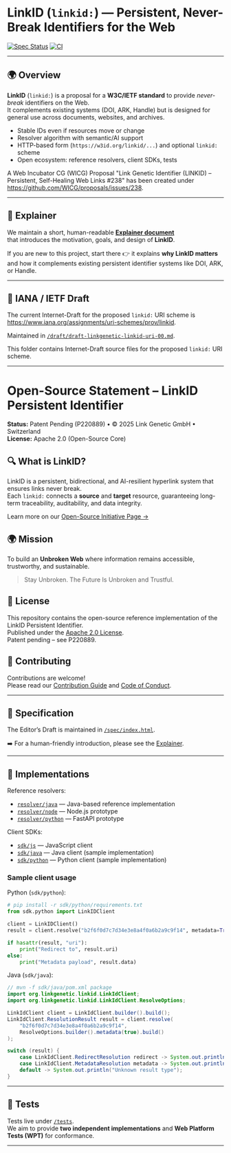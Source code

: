 # LinkID (`linkid:`) — Persistent, Never-Break Identifiers for the Web

[![Spec Status](https://img.shields.io/badge/status-Community%20Draft-blue)](https://linkgenetic.github.io/linkid/spec/)
[![CI](https://github.com/Link-Genetic-GmbH/linkid/actions/workflows/build.yml/badge.svg)](https://github.com/Link-Genetic-GmbH/linkid/actions)

---

## 🌍 Overview

**LinkID** (`linkid:`) is a proposal for a **W3C/IETF standard** to provide *never-break* identifiers on the Web.  
It complements existing systems (DOI, ARK, Handle) but is designed for general use across documents, websites, and archives.

- Stable IDs even if resources move or change
- Resolver algorithm with semantic/AI support
- HTTP-based form (`https://w3id.org/linkid/...`) and optional `linkid:` scheme
- Open ecosystem: reference resolvers, client SDKs, tests

A Web Incubator CG (WICG) Proposal "Link Genetic Identifier (LINKID) – Persistent, Self-Healing Web Links #238" has been created under https://github.com/WICG/proposals/issues/238.

---

## 📖 Explainer

We maintain a short, human-readable **[Explainer document](docs/explainer.md)**  
that introduces the motivation, goals, and design of **LinkID**.  

If you are new to this project, start there 👉 it explains **why LinkID matters**  
and how it complements existing persistent identifier systems like DOI, ARK, or Handle.

---


## 📄 IANA / IETF Draft

The current Internet-Draft for the proposed `linkid:` URI scheme is https://www.iana.org/assignments/uri-schemes/prov/linkid.

Maintained in [`/draft/draft-linkgenetic-linkid-uri-00.md`](draft/draft-linkgenetic-linkid-uri-00.md).

This folder contains Internet-Draft source files for the proposed
`linkid:` URI scheme.

---

# Open-Source Statement – LinkID Persistent Identifier

**Status:** Patent Pending (P220889) • © 2025 Link Genetic GmbH • Switzerland  
**License:** Apache 2.0 (Open-Source Core)


## 🔍 What is LinkID?
LinkID is a persistent, bidirectional, and AI-resilient hyperlink system that ensures links never break.  
Each `linkid:` connects a **source** and **target** resource, guaranteeing long-term traceability, auditability, and data integrity.

Learn more on our [Open-Source Initiative Page →](./docs/open-source.md)


## 🌍 Mission
To build an **Unbroken Web** where information remains accessible, trustworthy, and sustainable.

> Stay Unbroken. The Future Is Unbroken and Trustful.


## 📜 License
This repository contains the open-source reference implementation of the LinkID Persistent Identifier.  
Published under the [Apache 2.0 License](./LICENSE).  
Patent pending – see P220889.


## 🤝 Contributing
Contributions are welcome!  
Please read our [Contribution Guide](./CONTRIBUTING.md) and [Code of Conduct](./CODE_OF_CONDUCT.md).


---


## 📖 Specification

The Editor’s Draft is maintained in [`/spec/index.html`](spec/index.html).

➡️ For a human-friendly introduction, please see the [Explainer](docs/explainer.md).


---

## 🚀 Implementations

Reference resolvers:
- [`resolver/java`](resolver/java) — Java-based reference implementation
- [`resolver/node`](resolver/node) — Node.js prototype
- [`resolver/python`](resolver/python) — FastAPI prototype

Client SDKs:
- [`sdk/js`](sdk/js) — JavaScript client
- [`sdk/java`](sdk/java) — Java client (sample implementation)
- [`sdk/python`](sdk/python) — Python client (sample implementation)

### Sample client usage

Python (`sdk/python`):

```python
# pip install -r sdk/python/requirements.txt
from sdk.python import LinkIDClient

client = LinkIDClient()
result = client.resolve("b2f6f0d7c7d34e3e8a4f0a6b2a9c9f14", metadata=True)

if hasattr(result, "uri"):
    print("Redirect to", result.uri)
else:
    print("Metadata payload", result.data)
```

Java (`sdk/java`):

```java
// mvn -f sdk/java/pom.xml package
import org.linkgenetic.linkid.LinkIdClient;
import org.linkgenetic.linkid.LinkIdClient.ResolveOptions;

LinkIdClient client = LinkIdClient.builder().build();
LinkIdClient.ResolutionResult result = client.resolve(
    "b2f6f0d7c7d34e3e8a4f0a6b2a9c9f14",
    ResolveOptions.builder().metadata(true).build()
);

switch (result) {
    case LinkIdClient.RedirectResolution redirect -> System.out.println("Redirect to " + redirect.uri());
    case LinkIdClient.MetadataResolution metadata -> System.out.println("Metadata: " + metadata.metadata());
    default -> System.out.println("Unknown result type");
}
```


---

## 🧪 Tests

Tests live under [`/tests`](tests/).  
We aim to provide **two independent implementations** and **Web Platform Tests (WPT)** for conformance.

---
